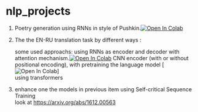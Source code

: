 # nlp_projects



1) Poetry generation using RNNs in style of Pushkin.[![Open In Colab](https://colab.research.google.com/assets/colab-badge.svg)](https://colab.research.google.com/github/mykolesiko/nlp_projects/blob/master/Poetry_generation/Lab01_Poetry_generation_2.ipynb)

2) The the EN-RU translation task by different ways :

   some used approachs:
      using RNNs as encoder and decoder with attention mechanism.[![Open In Colab](https://colab.research.google.com/assets/colab-badge.svg)](https://colab.research.google.com/github/mykolesiko/nlp_projects/blob/master/Neural_Machine_Translation/Lab2_attention.ipynb)
      CNN encoder (with or without positional encoding), with pretraining the language model [![Open In Colab](https://colab.research.google.com/assets/colab-badge.svg)]  
      using transformers  
      
3) enhance one the models in previous item using Self-critical Sequence Training   
    look at https://arxiv.org/abs/1612.00563    


